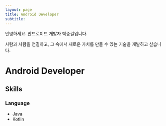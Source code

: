 ```yaml
---
layout: page
title: Android Developer
subtitle:
---
```



안녕하세요. 안드로이드 개발자 박중길입니다.

사람과 사람을 연결하고, 그 속에서 새로운 가치를 만들 수 있는 기술을 개발하고 싶습니다.

# Android Developer

## Skills

### Language 
* Java
* Kotlin

